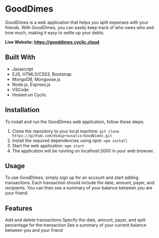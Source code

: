 # GoodDimes
GoodDimes is a web application that helps you split expenses with your friends. With GoodDimes, you can easily keep track of who owes who and how much, making it easy to settle up your debts.

**Live Website: https://gooddimes.cyclic.cloud**

## Built With
- Javascript
- EJS, HTML5/CSS3, Bootstrap
- MongoDB, Mongoose.js
- Node.js, Express.js
- VSCode
- Hosted on Cyclic

## Installation
To install and run the GoodDimes web application, follow these steps:
  1. Clone the repository to your local machine:
    `git clone https://github.com/dimiprousalis/GoodDimes.git`
  2. Install the required dependencies using npm: `npm install`
  3. Start the web application: `npm start`
  4. The application will be running on localhost:3000 in your web browser.

## Usage
To use GoodDimes, simply sign up for an account and start adding transactions. Each transaction should include the date, amount, payer, and recipients. You can then see a summary of your balance between you are your friend.

## Features
Add and delete transactions
Specify the date, amount, payer, and split percentage for the transaction
See a summary of your current balance between you and your friend
